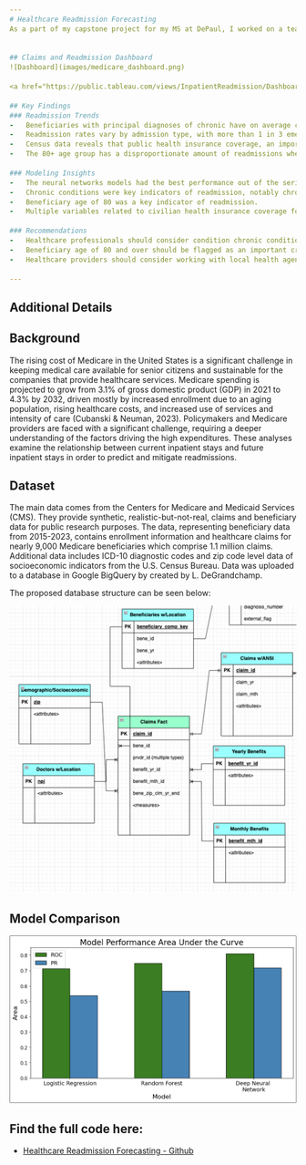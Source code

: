 ```yaml
---
# Healthcare Readmission Forecasting
As a part of my capstone project for my MS at DePaul, I worked on a team to analyze Medicare claims records to uncover key insights by developing predictive models. My analyses investigated inpatient reamission for beneficiaries.


## Claims and Readmission Dashboard
![Dashboard](images/medicare_dashboard.png)

<a href="https://public.tableau.com/views/InpatientReadmission/Dashboard2?:language=en-US&publish=yes&:sid=&:redirect=auth&:display_count=n&:origin=viz_share_link"> Dashboard link</a>

## Key Findings
### Readmission Trends
-	Beneficiaries with principal diagnoses of chronic have on average claims ranging from hours to 10 days.
-	Readmission rates vary by admission type, with more than 1 in 3 emergency inpatient admissions being readmissions.
-	Census data reveals that public health insurance coverage, an important predictor in readmission, varies by state. This indicates where targeted interventions for readmission may lead to cost savings.
-	The 80+ age group has a disproportionate amount of readmissions when compared to other age groups. 

### Modeling Insights
-	The neural networks models had the best performance out of the series of models tested with respect to all metrics but F1-Score.
-	Chronic conditions were key indicators of readmission, notably chronic kidney disease, ischemic heart disease, diabetes, and hyperlipidemia.
-	Beneficiary age of 80 was a key indicator of readmission.
-	Multiple variables related to civilian health insurance coverage for 18-64 year olds was the important which indicates that healthcare coverage in a given area plays an important role for all persons in predicting readmission. This was specifically for employed, unemployed, and not labor force workers.

### Recommendations
-	Healthcare professionals should consider condition chronic condition education and management as possible areas of cost prevention. 
-	Beneficiary age of 80 and over should be flagged as an important criterion in predicting readmission. 
-	Healthcare providers should consider working with local health agencies in supporting access to education for public and private healthcare insurance coverage options.

---
```


## Additional Details

## Background
The rising cost of Medicare in the United States is a significant challenge in keeping medical care available for senior citizens and sustainable for the companies that provide healthcare services. Medicare spending is projected to grow from 3.1% of gross domestic product (GDP) in 2021 to 4.3% by 2032, driven mostly by increased enrollment due to an aging population, rising healthcare costs, and increased use of services and intensity of care (Cubanski & Neuman, 2023). Policymakers and Medicare providers are faced with a significant challenge, requiring a deeper understanding of the factors driving the high expenditures. These analyses examine the relationship between current inpatient stays and future inpatient stays in order to predict and mitigate readmissions.


## Dataset
The main data comes from the Centers for Medicare and Medicaid Services (CMS). They provide synthetic, realistic-but-not-real, claims and beneficiary data for public research purposes. The data, representing beneficiary data from 2015-2023, contains enrollment information and healthcare claims for nearly 9,000 Medicare beneficiaries which comprise 1.1 million claims. Additional data includes ICD-10 diagnostic codes and zip code level data of socioeconomic indicators from the U.S. Census Bureau. 
Data was uploaded to a database in Google BigQuery by created by L. DeGrandchamp. 

The proposed database structure can be seen below:

![ERD](images/Medicare_schema.png)

## Model Comparison

![ROC and PR](images/readmission_model_comparison.png)

## Find the full code here:

* [Healthcare Readmission Forecasting - Github](https://github.com/griffin-reichmuth/Healthcare_readmission_predication)





